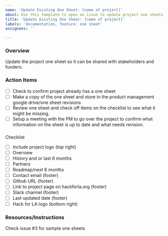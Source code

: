 ```yaml
---
name: 'Update Existing One Sheet: [name of project]'
about: Use this template to open an issue to update project one sheets
title: 'Update Existing One Sheet: [name of project]'
labels: 'documentation, feature: one sheet'
assignees: ''

---
```


### Overview
Update the project one sheet so it can be shared with stakeholders and funders.

### Action Items
- [ ] Check to confirm project already has a one sheet
- [ ] Make a copy of the one sheet and store in the product management google drive/one sheet revisions
- [ ] Review one sheet and check off items on the checklist to see what it might be missing.
- [ ] Setup a meeting with the PM to go over the project to confirm what information on the sheet is up to date and what needs revision.

###
Checklist
- [ ] Include project logo (top right)
- [ ] Overview
- [ ] History and or last 6 months
- [ ] Partners
- [ ] Roadmap/next 6 months
- [ ] Contact email (footer)
- [ ] Github URL (footer)
- [ ] Link to project page on hackforla.org (footer)
- [ ] Slack channel (footer)
- [ ] Last updated date (footer)
- [ ] Hack for LA logo (bottom right) 

### Resources/Instructions
Check issue #3 for sample one sheets
